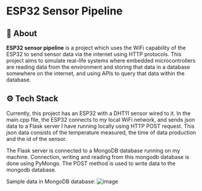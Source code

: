 # **ESP32 Sensor Pipeline**

## 🚀 About
**ESP32 sensor pipeline** is a project which uses the WiFi capability of the ESP32 to send sensor data via the internet using HTTP protocols. This project aims to simulate real-life systems where embedded microcontrollers are reading data from the environment and storing that data in a database somewhere on the internet, and using APIs to query that data within the database. 

## ⚙️ Tech Stack
Currently, this project has an ESP32 with a DHT11 sensor wired to it. In the main.cpp file, the ESP32 connects to my local WiFi network, and sends json data to a Flask server I have running locally using HTTP POST request. This json data consists of the temperature measured, the time of data production and the id of the sensor. 

The Flask server is connected to a MongoDB database running on my machine. Connection, writing and reading from this mongodb database is done using PyMongo. The POST method is used to write data to the mongodb database.

Sample data in MongoDB database:
![image](https://github.com/user-attachments/assets/e47b5611-2400-4cd1-9cd8-dfa500859a99)
